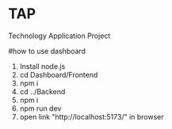 # TAP
Technology Application Project

#how to use dashboard
1. Install node.js
2. cd Dashboard/Frontend
3. npm i
4. cd ../Backend
5. npm i
6. npm run dev
7. open link "http://localhost:5173/" in browser
